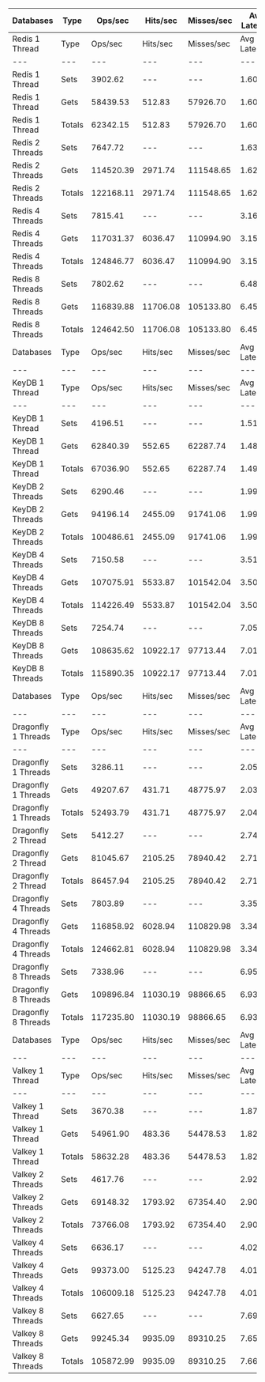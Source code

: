 | Databases | Type | Ops/sec | Hits/sec | Misses/sec | Avg Latency | p50 Latency | p99 Latency | p99.9 Latency | KB/sec |
| --- | --- | --- | --- | --- | --- | --- | --- | --- | --- |
| Redis 1 Thread | Type | Ops/sec | Hits/sec | Misses/sec | Avg Latency | p50 Latency | p99 Latency | p99.9 Latency | KB/sec |
| --- | --- | --- | --- | --- | --- | --- | --- | --- | --- |
Redis 1 Thread | Sets | 3902.62 | --- | --- | 1.60817 | 1.55100 | 2.67100 | 7.45500 | 2133.63 |
Redis 1 Thread | Gets | 58439.53 | 512.83 | 57926.70 | 1.60356 | 1.55100 | 2.67100 | 6.97500 | 2531.64 |
Redis 1 Thread | Totals | 62342.15 | 512.83 | 57926.70 | 1.60385 | 1.55100 | 2.67100 | 7.03900 | 4665.28 |
Redis 2 Threads | Sets | 7647.72 | --- | --- | 1.63578 | 1.55900 | 3.37500 | 10.68700 | 4181.16 |
Redis 2 Threads | Gets | 114520.39 | 2971.74 | 111548.65 | 1.62657 | 1.53500 | 3.31100 | 10.30300 | 5950.29 |
Redis 2 Threads | Totals | 122168.11 | 2971.74 | 111548.65 | 1.62714 | 1.53500 | 3.31100 | 10.30300 | 10131.45 |
Redis 4 Threads | Sets | 7815.41 | --- | --- | 3.16440 | 3.02300 | 7.55100 | 15.99900 | 4272.85 |
Redis 4 Threads | Gets | 117031.37 | 6036.47 | 110994.90 | 3.15914 | 3.02300 | 7.51900 | 15.93500 | 7589.34 |
Redis 4 Threads | Totals | 124846.77 | 6036.47 | 110994.90 | 3.15947 | 3.02300 | 7.51900 | 15.93500 | 11862.19 |
Redis 8 Threads | Sets | 7802.62 | --- | --- | 6.48111 | 6.04700 | 18.17500 | 49.91900 | 4265.85 |
Redis 8 Threads | Gets | 116839.88 | 11706.08 | 105133.80 | 6.45417 | 6.01500 | 18.04700 | 49.15100 | 10433.31 |
Redis 8 Threads | Totals | 124642.50 | 11706.08 | 105133.80 | 6.45585 | 6.01500 | 18.04700 | 49.15100 | 14699.16 |
| Databases | Type | Ops/sec | Hits/sec | Misses/sec | Avg Latency | p50 Latency | p99 Latency | p99.9 Latency | KB/sec |
| --- | --- | --- | --- | --- | --- | --- | --- | --- | --- |
| KeyDB 1 Thread | Type | Ops/sec | Hits/sec | Misses/sec | Avg Latency | p50 Latency | p99 Latency | p99.9 Latency | KB/sec |
| --- | --- | --- | --- | --- | --- | --- | --- | --- | --- |
KeyDB 1 Thread | Sets | 4196.51 | --- | --- | 1.51695 | 1.49500 | 2.38300 | 11.32700 | 2294.31 |
KeyDB 1 Thread | Gets | 62840.39 | 552.65 | 62287.74 | 1.48979 | 1.49500 | 2.27100 | 5.85500 | 2722.90 |
KeyDB 1 Thread | Totals | 67036.90 | 552.65 | 62287.74 | 1.49149 | 1.49500 | 2.27100 | 6.11100 | 5017.21 |
KeyDB 2 Threads | Sets | 6290.46 | --- | --- | 1.99112 | 1.63100 | 10.62300 | 19.07100 | 3439.12 |
KeyDB 2 Threads | Gets | 94196.14 | 2455.09 | 91741.06 | 1.99558 | 1.62300 | 10.75100 | 19.32700 | 4899.68 |
KeyDB 2 Threads | Totals | 100486.61 | 2455.09 | 91741.06 | 1.99530 | 1.62300 | 10.75100 | 19.32700 | 8338.80 |
KeyDB 4 Threads | Sets | 7150.58 | --- | --- | 3.51220 | 3.21500 | 10.49500 | 17.66300 | 3909.37 |
KeyDB 4 Threads | Gets | 107075.91 | 5533.87 | 101542.04 | 3.50181 | 3.19900 | 10.62300 | 18.17500 | 6949.23 |
KeyDB 4 Threads | Totals | 114226.49 | 5533.87 | 101542.04 | 3.50246 | 3.21500 | 10.62300 | 18.04700 | 10858.60 |
KeyDB 8 Threads | Sets | 7254.74 | --- | --- | 7.05850 | 6.43100 | 21.75900 | 50.68700 | 3966.31 |
KeyDB 8 Threads | Gets | 108635.62 | 10922.17 | 97713.44 | 7.01038 | 6.39900 | 20.99100 | 49.91900 | 9719.85 |
KeyDB 8 Threads | Totals | 115890.35 | 10922.17 | 97713.44 | 7.01339 | 6.43100 | 20.99100 | 49.91900 | 13686.16 |
| Databases | Type | Ops/sec | Hits/sec | Misses/sec | Avg Latency | p50 Latency | p99 Latency | p99.9 Latency | KB/sec |
| --- | --- | --- | --- | --- | --- | --- | --- | --- | --- |
| Dragonfly 1 Threads | Type | Ops/sec | Hits/sec | Misses/sec | Avg Latency | p50 Latency | p99 Latency | p99.9 Latency | KB/sec |
| --- | --- | --- | --- | --- | --- | --- | --- | --- | --- |
Dragonfly 1 Threads | Sets | 3286.11 | --- | --- | 2.05314 | 1.81500 | 4.54300 | 8.25500 | 1796.58 |
Dragonfly 1 Threads | Gets | 49207.67 | 431.71 | 48775.97 | 2.03974 | 1.80700 | 4.51100 | 7.93500 | 2131.66 |
Dragonfly 1 Threads | Totals | 52493.79 | 431.71 | 48775.97 | 2.04058 | 1.80700 | 4.51100 | 7.93500 | 3928.24 |
Dragonfly 2 Thread | Sets | 5412.27 | --- | --- | 2.74872 | 2.67100 | 7.96700 | 15.10300 | 2958.99 |
Dragonfly 2 Thread | Gets | 81045.67 | 2105.25 | 78940.42 | 2.71247 | 2.65500 | 7.32700 | 13.82300 | 4212.08 |
Dragonfly 2 Thread | Totals | 86457.94 | 2105.25 | 78940.42 | 2.71474 | 2.65500 | 7.35900 | 13.95100 | 7171.08 |
Dragonfly 4 Threads | Sets | 7803.89 | --- | --- | 3.35488 | 3.48700 | 8.06300 | 16.63900 | 4266.55 |
Dragonfly 4 Threads | Gets | 116858.92 | 6028.94 | 110829.98 | 3.34674 | 3.47100 | 8.06300 | 16.89500 | 7578.85 |
Dragonfly 4 Threads | Totals | 124662.81 | 6028.94 | 110829.98 | 3.34725 | 3.47100 | 8.06300 | 16.89500 | 11845.40 |
Dragonfly 8 Threads | Sets | 7338.96 | --- | --- | 6.95271 | 6.52700 | 22.65500 | 58.11100 | 4012.36 |
Dragonfly 8 Threads | Gets | 109896.84 | 11030.19 | 98866.65 | 6.93004 | 6.49500 | 22.27100 | 58.87900 | 9823.25 |
Dragonfly 8 Threads | Totals | 117235.80 | 11030.19 | 98866.65 | 6.93146 | 6.49500 | 22.27100 | 58.87900 | 13835.61 |
| Databases | Type | Ops/sec | Hits/sec | Misses/sec | Avg Latency | p50 Latency | p99 Latency | p99.9 Latency | KB/sec |
| --- | --- | --- | --- | --- | --- | --- | --- | --- | --- |
| Valkey 1 Thread | Type | Ops/sec | Hits/sec | Misses/sec | Avg Latency | p50 Latency | p99 Latency | p99.9 Latency | KB/sec |
| --- | --- | --- | --- | --- | --- | --- | --- | --- | --- |
Valkey 1 Thread | Sets | 3670.38 | --- | --- | 1.87266 | 1.75900 | 5.24700 | 20.22300 | 2006.67 |
Valkey 1 Thread | Gets | 54961.90 | 483.36 | 54478.53 | 1.82631 | 1.75100 | 4.95900 | 12.15900 | 2381.52 |
Valkey 1 Thread | Totals | 58632.28 | 483.36 | 54478.53 | 1.82921 | 1.75100 | 4.99100 | 12.67100 | 4388.18 |
Valkey 2 Threads | Sets | 4617.76 | --- | --- | 2.92344 | 2.73500 | 7.55100 | 16.25500 | 2524.62 |
Valkey 2 Threads | Gets | 69148.32 | 1793.92 | 67354.40 | 2.90236 | 2.70300 | 7.58300 | 15.87100 | 3592.61 |
Valkey 2 Threads | Totals | 73766.08 | 1793.92 | 67354.40 | 2.90368 | 2.71900 | 7.58300 | 15.87100 | 6117.23 |
Valkey 4 Threads | Sets | 6636.17 | --- | --- | 4.02759 | 3.95100 | 8.89500 | 23.67900 | 3628.13 |
Valkey 4 Threads | Gets | 99373.00 | 5125.23 | 94247.78 | 4.01946 | 3.93500 | 8.89500 | 23.80700 | 6444.01 |
Valkey 4 Threads | Totals | 106009.18 | 5125.23 | 94247.78 | 4.01997 | 3.93500 | 8.89500 | 23.80700 | 10072.14 |
Valkey 8 Threads | Sets | 6627.65 | --- | --- | 7.69681 | 7.19900 | 25.08700 | 55.29500 | 3623.47 |
Valkey 8 Threads | Gets | 99245.34 | 9935.09 | 89310.25 | 7.65897 | 7.16700 | 24.44700 | 54.78300 | 8858.07 |
Valkey 8 Threads | Totals | 105872.99 | 9935.09 | 89310.25 | 7.66134 | 7.16700 | 24.44700 | 54.78300 | 12481.54 |
